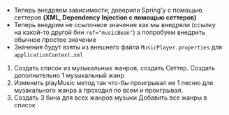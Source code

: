 * Теперь внедряем зависимости, доверили Spring'у с помощью сеттеров **(XML, Dependency Injection с помощью сеттеров)**
* Теперь внедрим не ссылочное значение как мы внедряли (ссылку на какой-то другой бин `ref="musicBean"`) а попробуем
  внедрить обычное простое значение
* Значения будут взяты из внешнего файла `MusicPlayer.properties` для `applicationContext.xml`

1. Создать список из музыкальных жанров, cоздать Сеттер. Создать дополнительно 1 музыкальный жанр
2. Изменить playMusic метод так что-бы проигрывал не 1 песню для музакального жанра а проходил по всем и проигрывал. 
3. Создать 3 бина для всех жанров музыки Добавить все жанры в список